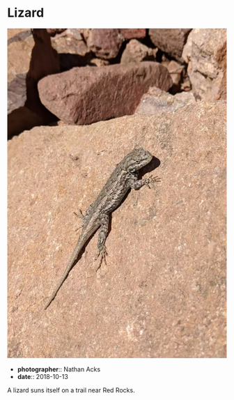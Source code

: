 # Lizard

![A brown lizard suns itself on a red rock](assets/2018-10-13-lizard.webp)

* **photographer**:: Nathan Acks  
* **date**:: 2018-10-13

A lizard suns itself on a trail near Red Rocks.
